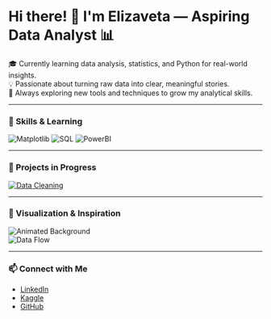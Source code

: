 # Hi there! 👋 I'm Elizaveta — Aspiring Data Analyst 📊

🎓 Currently learning data analysis, statistics, and Python for real-world insights.  
💡 Passionate about turning raw data into clear, meaningful stories.  
🌱 Always exploring new tools and techniques to grow my analytical skills.  

---

### 🧠 Skills & Learning
![Matplotlib](https://img.shields.io/badge/Matplotlib-Data%20Viz-orange?style=for-the-badge)
![SQL](https://img.shields.io/badge/SQL-Data-blue?style=for-the-badge)
![PowerBI](https://img.shields.io/badge/PowerBI-Visualization-F2C811?style=for-the-badge)

---

### 🧩 Projects in Progress
[![Data Cleaning](https://img.shields.io/badge/Data-Cleaning-green?style=for-the-badge)](https://github.com/username/data-cleaning)  

---

### 🌈 Visualization & Inspiration
![Animated Background](https://media.giphy.com/media/v1.Y2lkPTc5MGI3NjExMXk3bG5zbGZ5Njd3Z2VhZWg0dnduOGZ4d3cybWRsd2VjMjljN3pmMSZlcD12MV9naWZzX3NlYXJjaCZjdD1n/qgQUggAC3Pfv687qPC/giphy.gif)  
![Data Flow](https://media.giphy.com/media/du3J3cXyzhj75IOgvA/giphy.gif)  


---

### 📫 Connect with Me
- [LinkedIn](https://linkedin.com/in/elizaveta)  
- [Kaggle](https://www.kaggle.com/username)  
- [GitHub](https://github.com/username)


